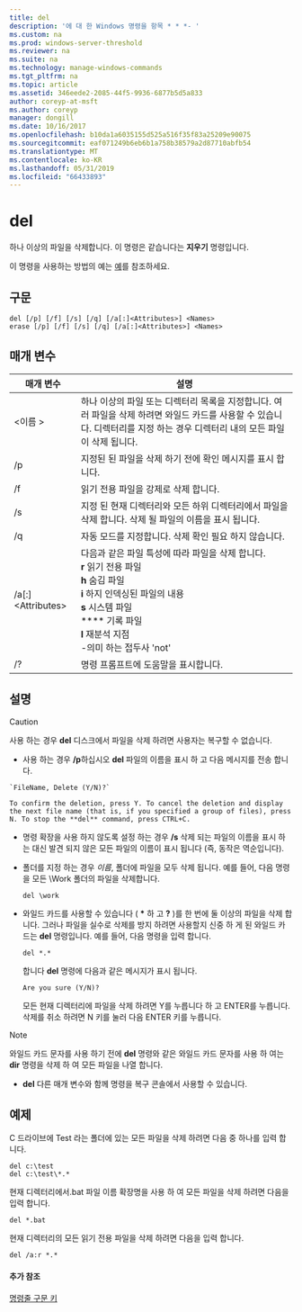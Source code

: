 ```yaml
---
title: del
description: '에 대 한 Windows 명령을 항목 * * *- '
ms.custom: na
ms.prod: windows-server-threshold
ms.reviewer: na
ms.suite: na
ms.technology: manage-windows-commands
ms.tgt_pltfrm: na
ms.topic: article
ms.assetid: 346eede2-2085-44f5-9936-6877b5d5a833
author: coreyp-at-msft
ms.author: coreyp
manager: dongill
ms.date: 10/16/2017
ms.openlocfilehash: b10da1a6035155d525a516f35f83a25209e90075
ms.sourcegitcommit: eaf071249b6eb6b1a758b38579a2d87710abfb54
ms.translationtype: MT
ms.contentlocale: ko-KR
ms.lasthandoff: 05/31/2019
ms.locfileid: "66433893"
---
```

# <a name="del"></a>del



하나 이상의 파일을 삭제합니다. 이 명령은 같습니다는 **지우기** 명령입니다.

이 명령을 사용하는 방법의 예는 [예](#BKMK_examples)를 참조하세요.

## <a name="syntax"></a>구문

```
del [/p] [/f] [/s] [/q] [/a[:]<Attributes>] <Names>
erase [/p] [/f] [/s] [/q] [/a[:]<Attributes>] <Names>
```

## <a name="parameters"></a>매개 변수

|매개 변수|설명|
|---------|-----------|
|\<이름 >|하나 이상의 파일 또는 디렉터리 목록을 지정합니다. 여러 파일을 삭제 하려면 와일드 카드를 사용할 수 있습니다. 디렉터리를 지정 하는 경우 디렉터리 내의 모든 파일이 삭제 됩니다.|
|/p|지정된 된 파일을 삭제 하기 전에 확인 메시지를 표시 합니다.|
|/f|읽기 전용 파일을 강제로 삭제 합니다.|
|/s|지정 된 현재 디렉터리와 모든 하위 디렉터리에서 파일을 삭제 합니다. 삭제 될 파일의 이름을 표시 됩니다.|
|/q|자동 모드를 지정합니다. 삭제 확인 필요 하지 않습니다.|
|/a[:]\<Attributes>|다음과 같은 파일 특성에 따라 파일을 삭제 합니다.</br>**r** 읽기 전용 파일</br>**h** 숨김 파일</br>**i** 하지 인덱싱된 파일의 내용</br>**s** 시스템 파일</br>**** 기록 파일</br>**l** 재분석 지점</br>-의미 하는 접두사 'not'|
|/?|명령 프롬프트에 도움말을 표시합니다.|

## <a name="remarks"></a>설명

> [!CAUTION]
> 사용 하는 경우 **del** 디스크에서 파일을 삭제 하려면 사용자는 복구할 수 없습니다.
> -   사용 하는 경우 **/p**하십시오 **del** 파일의 이름을 표시 하 고 다음 메시지를 전송 합니다.

    `FileName, Delete (Y/N)?`

    To confirm the deletion, press Y. To cancel the deletion and display the next file name (that is, if you specified a group of files), press N. To stop the **del** command, press CTRL+C.
- 명령 확장을 사용 하지 않도록 설정 하는 경우 **/s** 삭제 되는 파일의 이름을 표시 하는 대신 발견 되지 않은 모든 파일의 이름이 표시 됩니다 (즉, 동작은 역순입니다).
- 폴더를 지정 하는 경우 *이름*, 폴더에 파일을 모두 삭제 됩니다. 예를 들어, 다음 명령을 모든 \Work 폴더의 파일을 삭제합니다.  
  ```
  del \work
  ```  
- 와일드 카드를 사용할 수 있습니다 ( **&#42;** 하 고 **?** )를 한 번에 둘 이상의 파일을 삭제 합니다. 그러나 파일을 실수로 삭제를 방지 하려면 사용할지 신중 하 게 된 와일드 카드는 **del** 명령입니다. 예를 들어, 다음 명령을 입력 합니다.  
  ```
  del *.*
  ```  
  합니다 **del** 명령에 다음과 같은 메시지가 표시 됩니다.

  `Are you sure (Y/N)?`

  모든 현재 디렉터리에 파일을 삭제 하려면 Y를 누릅니다 하 고 ENTER를 누릅니다. 삭제를 취소 하려면 N 키를 눌러 다음 ENTER 키를 누릅니다.

> [!NOTE]
> 와일드 카드 문자를 사용 하기 전에 **del** 명령와 같은 와일드 카드 문자를 사용 하 여는 **dir** 명령을 삭제 하 여 모든 파일을 나열 합니다.
> -   **del** 다른 매개 변수와 함께 명령을 복구 콘솔에서 사용할 수 있습니다.

## <a name="BKMK_examples"></a>예제

C 드라이브에 Test 라는 폴더에 있는 모든 파일을 삭제 하려면 다음 중 하나를 입력 합니다.
```
del c:\test
del c:\test\*.*
```
현재 디렉터리에서.bat 파일 이름 확장명을 사용 하 여 모든 파일을 삭제 하려면 다음을 입력 합니다.
```
del *.bat
```
현재 디렉터리의 모든 읽기 전용 파일을 삭제 하려면 다음을 입력 합니다.
```
del /a:r *.*
```

#### <a name="additional-references"></a>추가 참조

[명령줄 구문 키](command-line-syntax-key.md)
